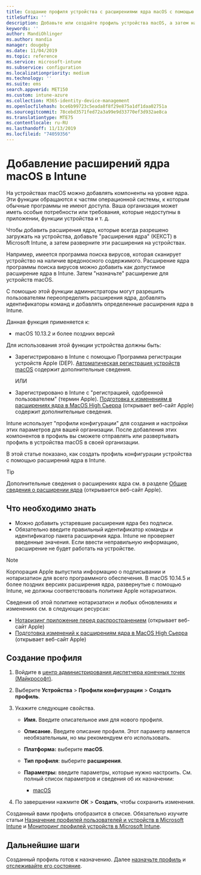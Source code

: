 ```yaml
---
title: Создание профиля устройства с расширениями ядра macOS с помощью Microsoft Intune Azure | Документация Майкрософт
titleSuffix: ''
description: Добавьте или создайте профиль устройства macOS, а затем настройте расширения ядра, чтобы разрешить переопределение пользователей, добавить идентификатор команды, а также пакет и идентификатор группы в Microsoft Intune.
keywords: ''
author: MandiOhlinger
ms.author: mandia
manager: dougeby
ms.date: 11/04/2019
ms.topic: reference
ms.service: microsoft-intune
ms.subservice: configuration
ms.localizationpriority: medium
ms.technology: ''
ms.suite: ems
search.appverid: MET150
ms.custom: intune-azure
ms.collection: M365-identity-device-management
ms.openlocfilehash: bce6b99723c5eada8f8f29e875a1df1daa02751a
ms.sourcegitcommit: 78cebd3571fed72a3a99e9d33770ef3d932ae8ca
ms.translationtype: MTE75
ms.contentlocale: ru-RU
ms.lasthandoff: 11/13/2019
ms.locfileid: "74059356"
---
```

# <a name="add-macos-kernel-extensions-in-intune"></a>Добавление расширений ядра macOS в Intune

На устройствах macOS можно добавлять компоненты на уровне ядра. Эти функции обращаются к частям операционной системы, к которым обычные программы не имеют доступа. Ваша организация может иметь особые потребности или требования, которые недоступны в приложении, функции устройства и т. д. 

Чтобы добавить расширения ядра, которые всегда разрешено загружать на устройства, добавьте "расширения ядра" (КЕКСТ) в Microsoft Intune, а затем разверните эти расширения на устройствах.

Например, имеется программа поиска вирусов, которая сканирует устройство на наличие вредоносного содержимого. Расширение ядра программы поиска вирусов можно добавить как допустимое расширение ядра в Intune. Затем "назначьте" расширение для устройств macOS.

С помощью этой функции администраторы могут разрешить пользователям переопределять расширения ядра, добавлять идентификаторы команд и добавлять определенные расширения ядра в Intune.

Данная функция применяется к:

- macOS 10.13.2 и более поздних версий

Для использования этой функции устройства должны быть:

- Зарегистрировано в Intune с помощью Программа регистрации устройств Apple (DEP). [Автоматическая регистрация устройств macOS](../enrollment/device-enrollment-program-enroll-macos.md) содержит дополнительные сведения.

  ИЛИ

- Зарегистрировано в Intune с "регистрацией, одобренной пользователем" (термин Apple). [Подготовка к изменениям в расширениях ядра в MacOS High Сьерра](https://support.apple.com/en-us/HT208019) (открывает веб-сайт Apple) содержит дополнительные сведения.

Intune использует "профили конфигурации" для создания и настройки этих параметров для вашей организации. После добавления этих компонентов в профиль вы сможете отправлять или развертывать профиль в устройства macOS в своей организации.

В этой статье показано, как создать профиль конфигурации устройства с помощью расширений ядра в Intune.

> [!TIP]
> Дополнительные сведения о расширениях ядра см. в разделе [Общие сведения о расширении ядра](https://developer.apple.com/library/archive/documentation/Darwin/Conceptual/KernelProgramming/Extend/Extend.html) (открывается веб-сайт Apple).

## <a name="what-you-need-to-know"></a>Что необходимо знать

- Можно добавить устаревшие расширения ядра без подписи.
- Обязательно введите правильный идентификатор команды и идентификатор пакета расширения ядра. Intune не проверяет введенные значения. Если ввести неправильную информацию, расширение не будет работать на устройстве.

> [!NOTE]
> Корпорация Apple выпустила информацию о подписывании и нотаризатион для всего программного обеспечения. В macOS 10.14.5 и более поздних версиях расширения ядра, развернутые с помощью Intune, не должны соответствовать политике Apple нотаризатион.
>
> Сведения об этой политике нотаризатион и любых обновлениях и изменениях см. в следующих ресурсах:
>
> - [Нотаризинг приложение перед распространением](https://developer.apple.com/documentation/security/notarizing_your_app_before_distribution) (открывает веб-сайт Apple) 
> - [Подготовка изменений к расширениям ядра в MacOS High Сьерра](https://support.apple.com/en-us/HT208019) (открывает веб-сайт Apple)

## <a name="create-the-profile"></a>Создание профиля

1. Войдите в [центр администрирования диспетчера конечных точек (Майкрософт)](https://go.microsoft.com/fwlink/?linkid=2109431).
2. Выберите **Устройства** > **Профили конфигурации** > **Создать профиль**.
3. Укажите следующие свойства.

    - **Имя.** Введите описательное имя для нового профиля.
    - **Описание.** Введите описание профиля. Этот параметр является необязательным, но мы рекомендуем его использовать.
    - **Платформа:** выберите **macOS**.
    - **Тип профиля**: выберите **расширения**.
    - **Параметры:** введите параметры, которые нужно настроить. См. полный список параметров и сведения об их назначении:

        - [macOS](kernel-extensions-settings-macos.md)

4. По завершении нажмите **ОК** > **Создать**, чтобы сохранить изменения.

Созданный вами профиль отобразится в списке. Обязательно изучите статьи [Назначение профилей пользователей и устройств в Microsoft Intune](../device-profile-assign.md) и [Мониторинг профилей устройств в Microsoft Intune](../device-profile-monitor.md).

## <a name="next-steps"></a>Дальнейшие шаги

Созданный профиль готов к назначению. Далее [назначьте профиль](../device-profile-assign.md) и [отслеживайте его состояние](../device-profile-monitor.md).
